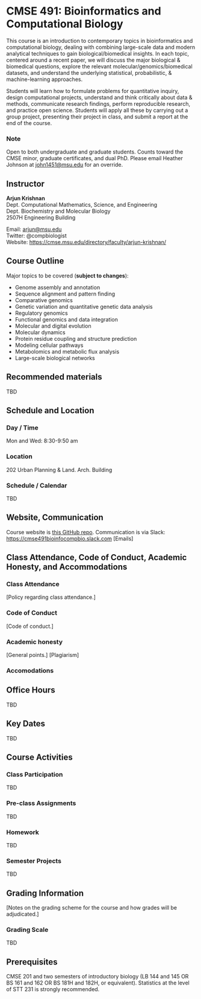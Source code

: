 # CMSE 491: Bioinformatics and Computational Biology

This course is an introduction to contemporary topics in bioinformatics and computational biology, dealing with combining large-scale data and modern analytical techniques to gain biological/biomedical insights. In each topic, centered around a recent paper, we will discuss the major biological & biomedical questions, explore the relevant molecular/genomics/biomedical datasets, and understand the underlying statistical, probabilistic, & machine-learning approaches.

Students will learn how to formulate problems for quantitative inquiry, design computational projects, understand and think critically about data & methods, communicate research findings, perform reproducible research, and practice open science. Students will apply all these by carrying out a group project, presenting their project in class, and submit a report at the end of the course.

### Note
Open to both undergraduate and graduate students. Counts toward the CMSE minor, graduate certificates, and dual PhD. Please email Heather Johnson at john1451@msu.edu for an override.

## Instructor
**Arjun Krishnan**  
Dept. Computational Mathematics, Science, and Engineering  
Dept. Biochemistry and Molecular Biology  
2507H Engineering Building  

Email: arjun@msu.edu  
Twitter: @compbiologist  
Website: https://cmse.msu.edu/directory/faculty/arjun-krishnan/

## Course Outline
Major topics to be covered (**subject to changes**):
* Genome assembly and annotation
* Sequence alignment and pattern finding
* Comparative genomics
* Genetic variation and quantitative genetic data analysis
* Regulatory genomics
* Functional genomics and data integration
* Molecular and digital evolution
* Molecular dynamics
* Protein residue coupling and structure prediction
* Modeling cellular pathways
* Metabolomics and metabolic flux analysis
* Large-scale biological networks

## Recommended materials
TBD

## Schedule and Location

### Day / Time
Mon and Wed: 8:30-9:50 am

### Location
202 Urban Planning & Land. Arch. Building

### Schedule / Calendar
TBD

## Website, Communication
Course website is [this GitHub repo](https://github.com/krishnanlab/teaching).
Communication is via Slack: https://cmse491bioinfocompbio.slack.com
[Emails]

## Class Attendance, Code of Conduct, Academic Honesty, and Accommodations

### Class Attendance
[Policy regarding class attendance.]

### Code of Conduct
[Code of conduct.]

### Academic honesty
[General points.]
[Plagiarism]

### Accomodations

## Office Hours
TBD

## Key Dates
TBD

## Course Activities

### Class Participation
TBD

### Pre-class Assignments
TBD

### Homework
TBD

### Semester Projects
TBD

## Grading Information
[Notes on the grading scheme for the course and how grades will be adjudicated.]

### Grading Scale
TBD

## Prerequisites
CMSE 201 and two semesters of introductory biology (LB 144 and 145 OR BS 161 and 162 OR BS 181H and 182H, or equivalent).
Statistics at the level of STT 231 is strongly recommended.
